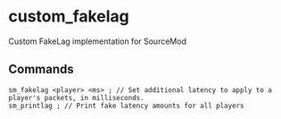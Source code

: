 # custom_fakelag
 Custom FakeLag implementation for SourceMod


## Commands

```
sm_fakelag <player> <ms> ; // Set additional latency to apply to a player's packets, in milliseconds.
sm_printlag ; // Print fake latency amounts for all players
```
